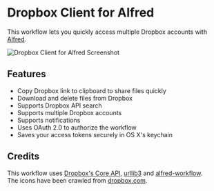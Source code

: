 Dropbox Client for Alfred
==============

This workflow lets you quickly access multiple Dropbox accounts with [Alfred](http://www.alfredapp.com/).

![Dropbox Client for Alfred Screenshot](https://raw.github.com/fniephaus/alfred-dropbox/master/screenshot.gif)


## Features

- Copy Dropbox link to clipboard to share files quickly
- Download and delete files from Dropbox
- Supports Dropbox API search
- Supports multiple Dropbox accounts
- Supports notifications
- Uses OAuth 2.0 to authorize the workflow
- Saves your access tokens securely in OS X's keychain


## Credits

This workflow uses [Dropbox's Core API](https://www.dropbox.com/developers/core), [urllib3](https://pypi.python.org/pypi/urllib3) and [alfred-workflow](https://github.com/deanishe/alfred-workflow).  
The icons have been crawled from [dropbox.com](https://www.dropbox.com/static/images/icons64/page_white.png).
